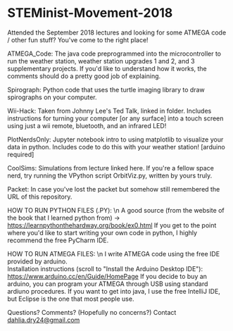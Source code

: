 # STEMinist-Movement-2018
Attended the September 2018 lectures and looking for some ATMEGA code / other fun stuff? You've come to the right place!

ATMEGA_Code: The java code preprogrammed into the microcontroller to run the weather station, weather station upgrades 1 and 2, and 3 supplementary projects.  If you'd like to understand how it works, the comments should do a pretty good job of explaining.

Spirograph: Python code that uses the turtle imaging library to draw spirographs on your computer.  

Wii-Hack: Taken from Johnny Lee's Ted Talk, linked in folder.  Includes instructions for turning your computer [or any surface] into a touch screen using just a wii remote, bluetooth, and an infrared LED!

PlotNerdsOnly: Jupyter notebook intro to using matplotlib to visualize your data in python.  Includes code to do this with your weather station! [arduino required]

CoolSims: Simulations from lecture linked here.  If you're a fellow space nerd, try running the VPython script OrbitViz.py, written by yours truly.

Packet: In case you've lost the packet but somehow still remembered the URL of this repository.

HOW TO RUN PYTHON FILES (.PY): \n
A good source (from the website of the book that I learned python from) -> https://learnpythonthehardway.org/book/ex0.html
If you get to the point where you'd like to start writing your own code in python, I highly recommend the free PyCharm IDE.

HOW TO RUN ATMEGA FILES: \n
I write ATMEGA code using the free IDE provided by arduino.  
Installation instructions (scroll to "Install the Arduino Desktop IDE"): https://www.arduino.cc/en/Guide/HomePage
If you decide to buy an arduino, you can program your ATMEGA through USB using standard ardiuno procedures.
If you want to get into java, I use the free IntelliJ IDE, but Eclipse is the one that most people use.


Questions? Comments? (Hopefully no concerns?) Contact dahlia.dry24@gmail.com
